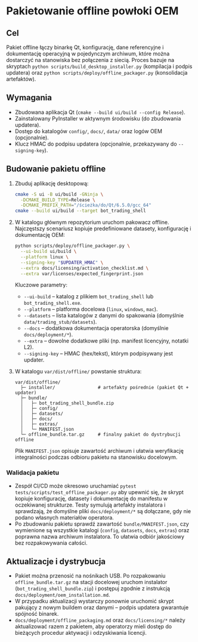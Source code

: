 # Pakietowanie offline powłoki OEM

## Cel

Pakiet offline łączy binarkę Qt, konfigurację, dane referencyjne i dokumentację
operacyjną w pojedynczym archiwum, które można dostarczyć na stanowiska bez
połączenia z siecią. Proces bazuje na skryptach `python scripts/build_desktop_installer.py`
(kompilacja i podpis updatera) oraz `python scripts/deploy/offline_packager.py` (konsolidacja
artefaktów).

## Wymagania

* Zbudowana aplikacja Qt (`cmake --build ui/build --config Release`).
* Zainstalowany PyInstaller w aktywnym środowisku (do zbudowania updatera).
* Dostęp do katalogów `config/`, `docs/`, `data/` oraz logów OEM (opcjonalnie).
* Klucz HMAC do podpisu updatera (opcjonalnie, przekazywany do `--signing-key`).

## Budowanie pakietu offline

1. Zbuduj aplikację desktopową:

   ```bash
   cmake -S ui -B ui/build -GNinja \
     -DCMAKE_BUILD_TYPE=Release \
     -DCMAKE_PREFIX_PATH="/ścieżka/do/Qt/6.5.0/gcc_64"
   cmake --build ui/build --target bot_trading_shell
   ```

2. W katalogu głównym repozytorium uruchom pakowacz offline. Najczęstszy scenariusz
   kopiuje predefiniowane datasety, konfigurację i dokumentację OEM:

   ```bash
   python scripts/deploy/offline_packager.py \
     --ui-build ui/build \
     --platform linux \
     --signing-key "$UPDATER_HMAC" \
     --extra docs/licensing/activation_checklist.md \
     --extra var/licenses/expected_fingerprint.json
   ```

   Kluczowe parametry:

   * `--ui-build` – katalog z plikiem `bot_trading_shell` lub `bot_trading_shell.exe`.
   * `--platform` – platforma docelowa (`linux`, `windows`, `mac`).
   * `--datasets` – lista katalogów z danymi do spakowania (domyślnie `data/trading_stub/datasets`).
   * `--docs` – dodatkowa dokumentacja operatorska (domyślnie `docs/deployment/*`).
   * `--extra` – dowolne dodatkowe pliki (np. manifest licencyjny, notatki L2).
   * `--signing-key` – HMAC (hex/tekst), którym podpisywany jest updater.

3. W katalogu `var/dist/offline/` powstanie struktura:

   ```
   var/dist/offline/
     ├─ installer/                # artefakty pośrednie (pakiet Qt + updater)
     ├─ bundle/
     │   ├─ bot_trading_shell_bundle.zip
     │   ├─ config/
     │   ├─ datasets/
     │   ├─ docs/
     │   ├─ extras/
     │   └─ MANIFEST.json
     └─ offline_bundle.tar.gz     # finalny pakiet do dystrybucji offline
   ```

   Plik `MANIFEST.json` opisuje zawartość archiwum i ułatwia weryfikację integralności
   podczas odbioru pakietu na stanowisku docelowym.

### Walidacja pakietu

* Zespół CI/CD może okresowo uruchamiać `pytest tests/scripts/test_offline_packager.py`
  aby upewnić się, że skrypt kopiuje konfigurację, datasety i dokumentację do
  manifestu w oczekiwanej strukturze. Testy symulują artefakty instalatora i
  sprawdzają, że domyślne pliki `docs/deployment/*` są dołączane, gdy nie podano
  własnych materiałów operatora.
* Po zbudowaniu pakietu sprawdź zawartość `bundle/MANIFEST.json`, czy wymienione
  są wszystkie katalogi (`config`, `datasets`, `docs`, `extras`) oraz poprawna nazwa
  archiwum instalatora. To ułatwia odbiór jakościowy bez rozpakowywania całości.

## Aktualizacje i dystrybucja

* Pakiet można przenosić na nośnikach USB. Po rozpakowaniu `offline_bundle.tar.gz`
  na stacji docelowej uruchom instalator (`bot_trading_shell_bundle.zip`) i postępuj
  zgodnie z instrukcją `docs/deployment/oem_installation.md`.
* W przypadku aktualizacji wystarczy ponownie uruchomić skrypt pakujący z nowym buildem
  oraz danymi – podpis updatera gwarantuje spójność binarek.
* `docs/deployment/offline_packaging.md` oraz `docs/licensing/*` należy aktualizować
  razem z pakietem, aby operatorzy mieli dostęp do bieżących procedur aktywacji i
  odzyskiwania licencji.
